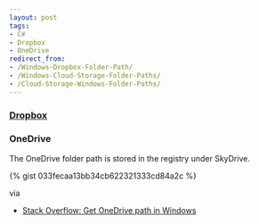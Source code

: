 ```yaml
---
layout: post
tags: 
- C# 
- Dropbox 
- OneDrive
redirect_from: 
- /Windows-Dropbox-Folder-Path/
- /Windows-Cloud-Storage-Folder-Paths/
- /Cloud-Storage-Windows-Folder-Paths/
---
```

### [Dropbox](http://idiotandrobot.com/blog/dropbox-windows-folder-path/) ###

### OneDrive ###
The OneDrive folder path is stored in the registry under SkyDrive.

{% gist 033fecaa13bb34cb622321333cd84a2c %}

via 

- [Stack Overflow: Get OneDrive path in Windows](http://stackoverflow.com/questions/26771265/)
